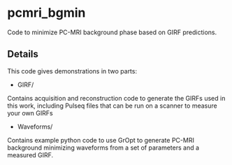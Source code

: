 # pcmri_bgmin
Code to minimize PC-MRI background phase based on GIRF predictions.

## Details
This code gives demonstrations in two parts:

- GIRF/

Contains acquisition and reconstruction code to generate the GIRFs used in this work, including Pulseq files that can be run on a scanner to measure your own GIRFs

- Waveforms/

Contains example python code to use GrOpt to generate PC-MRI background minimizing waveforms from a set of parameters and a measured GIRF.